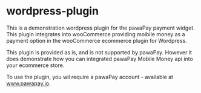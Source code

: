 # wordpress-plugin
This is a demonstration wordpress plugin for the pawaPay payment widget.  This plugin integrates into wooCommerce providing moibile money as a payment option in the wooCommerce ecommerce plugin for Wordpress.

This plugin is provided as is, and is not supported by pawaPay.  However it does demonstrate how you can integrated pawaPay Mobile Money api into your ecommerce store.

To use the plugin, you wil require a pawaPay account - available at www.pawapay.io.
